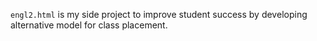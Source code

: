 `engl2.html` is my side project to improve student success by developing alternative model for class placement.